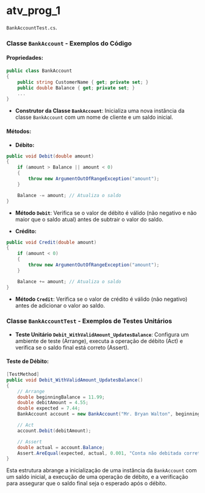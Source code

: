 # atv_prog_1

`BankAccountTest.cs`.

### Classe `BankAccount` - Exemplos do Código

#### Propriedades:
```csharp
public class BankAccount
{
    public string CustomerName { get; private set; }
    public double Balance { get; private set; }
    ...
}
```
- **Construtor da Classe `BankAccount`**: Inicializa uma nova instância da classe `BankAccount` com um nome de cliente e um saldo inicial.


#### Métodos:
- **Débito:**
```csharp
public void Debit(double amount)
{
    if (amount > Balance || amount < 0)
    {
        throw new ArgumentOutOfRangeException("amount");
    }

    Balance -= amount; // Atualiza o saldo
}
```
- **Método `Debit`**: Verifica se o valor de débito é válido (não negativo e não maior que o saldo atual) antes de subtrair o valor do saldo.


- **Crédito:**
```csharp
public void Credit(double amount)
{
    if (amount < 0)
    {
        throw new ArgumentOutOfRangeException("amount");
    }

    Balance += amount; // Atualiza o saldo
}
```
- **Método `Credit`**: Verifica se o valor de crédito é válido (não negativo) antes de adicionar o valor ao saldo.


### Classe `BankAccountTest` - Exemplos de Testes Unitários

- **Teste Unitário `Debit_WithValidAmount_UpdatesBalance`**: Configura um ambiente de teste (Arrange), executa a operação de débito (Act) e verifica se o saldo final está correto (Assert).


#### Teste de Débito:
```csharp
[TestMethod]
public void Debit_WithValidAmount_UpdatesBalance()
{
    // Arrange
    double beginningBalance = 11.99;
    double debitAmount = 4.55;
    double expected = 7.44;
    BankAccount account = new BankAccount("Mr. Bryan Walton", beginningBalance);

    // Act
    account.Debit(debitAmount);

    // Assert
    double actual = account.Balance;
    Assert.AreEqual(expected, actual, 0.001, "Conta não debitada corretamente");
}
```

Esta estrutura abrange a inicialização de uma instância da `BankAccount` com um saldo inicial, a execução de uma operação de débito, e a verificação para assegurar que o saldo final seja o esperado após o débito.


